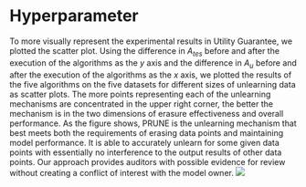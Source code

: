 # Hyperparameter
To more visually represent the experimental results in Utility Guarantee, we plotted the scatter plot. Using the difference in $A_{tes}$ before and after the execution of the algorithms as the $y$ axis and the difference in $A_u$ before and after the execution of the algorithms as the $x$ axis, we plotted the results of the five algorithms on the five datasets for different sizes of unlearning data as scatter plots. The more points representing each of the unlearning mechanisms are concentrated in the upper right corner, the better the mechanism is in the two dimensions of erasure effectiveness and overall performance. As the figure shows, PRUNE is the unlearning mechanism that best meets both the requirements of erasing data points and maintaining model performance. It is able to accurately unlearn for some given data points with essentially no interference to the output results of other data points. Our approach provides auditors with possible evidence for review without creating a conflict of interest with the model owner.
![](comparison.png)

